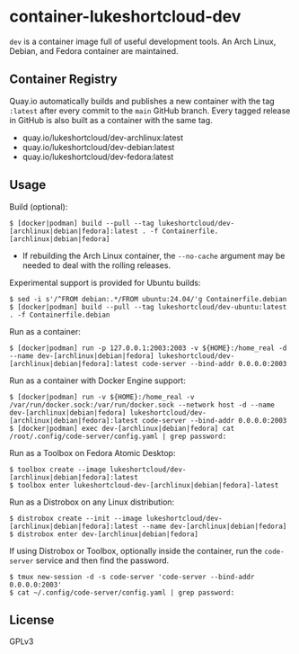 # container-lukeshortcloud-dev

`dev` is a container image full of useful development tools. An Arch Linux, Debian, and Fedora container are maintained.

## Container Registry

Quay.io automatically builds and publishes a new container with the tag `:latest` after every commit to the `main` GitHub branch. Every tagged release in GitHub is also built as a container with the same tag.

- quay.io/lukeshortcloud/dev-archlinux:latest
- quay.io/lukeshortcloud/dev-debian:latest
- quay.io/lukeshortcloud/dev-fedora:latest

## Usage

Build (optional):

```
$ [docker|podman] build --pull --tag lukeshortcloud/dev-[archlinux|debian|fedora]:latest . -f Containerfile.[archlinux|debian|fedora]
```

-  If rebuilding the Arch Linux container, the `--no-cache` argument may be needed to deal with the rolling releases.

Experimental support is provided for Ubuntu builds:

```
$ sed -i s'/^FROM debian:.*/FROM ubuntu:24.04/'g Containerfile.debian
$ [docker|podman] build --pull --tag lukeshortcloud/dev-ubuntu:latest . -f Containerfile.debian
```

Run as a container:

```
$ [docker|podman] run -p 127.0.0.1:2003:2003 -v ${HOME}:/home_real -d --name dev-[archlinux|debian|fedora] lukeshortcloud/dev-[archlinux|debian|fedora]:latest code-server --bind-addr 0.0.0.0:2003
```

Run as a container with Docker Engine support:

```
$ [docker|podman] run -v ${HOME}:/home_real -v /var/run/docker.sock:/var/run/docker.sock --network host -d --name dev-[archlinux|debian|fedora] lukeshortcloud/dev-[archlinux|debian|fedora]:latest code-server --bind-addr 0.0.0.0:2003
$ [docker|podman] exec dev-[archlinux|debian|fedora] cat /root/.config/code-server/config.yaml | grep password:
```

Run as a Toolbox on Fedora Atomic Desktop:

```
$ toolbox create --image lukeshortcloud/dev-[archlinux|debian|fedora]:latest
$ toolbox enter lukeshortcloud-dev-[archlinux|debian|fedora]-latest
```

Run as a Distrobox on any Linux distribution:

```
$ distrobox create --init --image lukeshortcloud/dev-[archlinux|debian|fedora]:latest --name dev-[archlinux|debian|fedora]
$ distrobox enter dev-[archlinux|debian|fedora]
```

If using Distrobox or Toolbox, optionally inside the container, run the `code-server` service and then find the password.

```
$ tmux new-session -d -s code-server 'code-server --bind-addr 0.0.0.0:2003'
$ cat ~/.config/code-server/config.yaml | grep password:
```

## License

GPLv3
